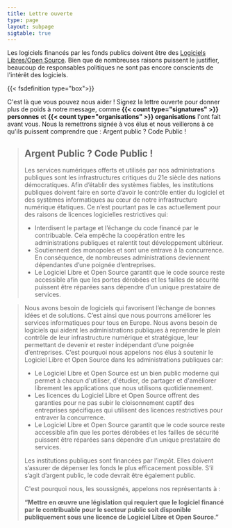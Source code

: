 ```yaml
---
title: Lettre ouverte
type: page
layout: subpage
sigtable: true
---
```


Les logiciels financés par les fonds publics doivent être des [Logiciels Libres/Open Source][fs]. Bien que de nombreuses raisons puissent le justifier, beaucoup de responsables politiques ne sont pas encore conscients de l'intérêt des logiciels.

{{< fsdefinition type="box">}}

<!--- Les Logiciels Libres donnent à tous les droits d'utiliser, comprendre, modifier et partager les logiciels. Ces droits permettent de soutenir d'autres droits fondamentaux tels que la liberté d'expression, la liberté de la presse et la vie privée. --->

C'est là que vous pouvez nous aider ! Signez la lettre ouverte pour donner plus de poids à notre message, comme **{{< count type="signatures" >}} personnes** et **{{< count type="organisations" >}} organisations** l'ont fait avant vous. Nous la remettrons signée à vos élus et nous veillerons à ce qu'ils puissent comprendre que : Argent public ? Code Public !

> ## Argent Public ? Code Public !
>
> Les services numériques offerts et utilisés par nos administrations publiques sont les infrastructures critiques du 21e siècle des nations démocratiques. Afin d’établir des systèmes fiables, les institutions publiques doivent faire en sorte d’avoir le contrôle entier du logiciel et des systèmes informatiques au cœur de notre infrastructure numérique étatiques. Ce n’est pourtant pas le cas actuellement pour des raisons de licences logicielles restrictives qui: 
>
> * Interdisent le partage et l’échange du code financé par le contribuable. Cela empêche la coopération entre les administrations publiques et ralentit tout développement ultérieur.
> * Soutiennent des monopoles et sont une entrave à la concurrence. En conséquence, de nombreuses administrations deviennent dépendantes d’une poignée d’entreprises. 
> * Le Logiciel Libre et Open Source garantit que le code source reste accessible afin que les portes dérobées et les failles de sécurité puissent être réparées sans dépendre d’un unique prestataire de services.

> Nous avons besoin de logiciels qui favorisent l’échange de bonnes idées et de solutions. C’est ainsi que nous pourrons améliorer les services informatiques pour tous en Europe. Nous avons besoin de logiciels qui aident les administrations publiques à reprendre le plein contrôle de leur infrastructure numérique et stratégique, leur permettant de devenir et rester indépendant d’une poignée d’entreprises. C’est pourquoi nous appelons nos élus à soutenir le Logiciel Libre et Open Source dans les administrations publiques car:
>
> * Le Logiciel Libre et Open Source est un bien public moderne qui permet à chacun d'utiliser, d'étudier, de partager et d'améliorer librement les applications que nous utilisons quotidiennement.
> * Les licences du Logiciel Libre et Open Source offrent des garanties pour ne pas subir le cloisonnement captif des entreprises spécifiques qui utilisent des licences restrictives pour entraver la concurrence.
> * Le Logiciel Libre et Open Source garantit que le code source reste accessible afin que les portes dérobées et les failles de sécurité puissent être réparées sans dépendre d’un unique prestataire de services.
>
> Les institutions publiques sont financées par l’impôt. Elles doivent s’assurer de dépenser les fonds le plus efficacement possible. S’il s’agit d’argent public, le code devrait être également public.
>
> C'est pourquoi nous, les soussignés, appelons nos représentants à :
>
> **“Mettre en œuvre une législation qui requiert que le logiciel financé par le contribuable pour le secteur public soit disponible publiquement sous une licence de Logiciel Libre et Open Source.”**

[fs]: https://fossasia.org/freesoftware/basics/summary.fr.html "Les Logiciels Libres donnent à tous les droits d'utiliser, comprendre, modifier et partager les logiciels. Ces droits permettent de soutenir d'autres droits fondamentaux tels que la liberté d'expression, la liberté de la presse et la vie privée."

<!--- Les personnes suivantes ont déjà signé la lettre et accepté que leur signature soit publiée. En ferez-vous partie ? --->